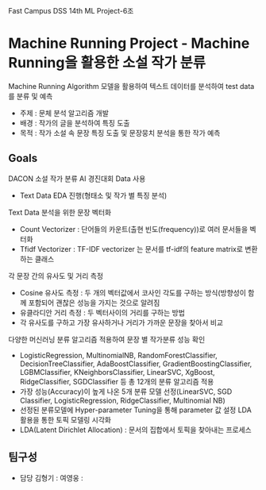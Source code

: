 Fast Campus DSS 14th ML Project-6조
# Machine Running Project - Machine Running을 활용한 소설 작가 분류

Machine Running Algorithm 모델을 활용하여 텍스트 데이터를 분석하여 test data를 분류 및 예측

- 주제 : 문체 분석 알고리즘 개발
- 배경 : 작가의 글을 분석하여 특징 도출
- 목적 : 작가 소설 속 문장 특징 도출 및 문장뭉치 분석을 통한 작가 예측

## Goals

DACON 소설 작가 분류 AI 경진대회 Data 사용
- Text Data EDA 진행(형태소 및 작가 별 특징 분석)

Text Data 분석을 위한 문장 벡터화
- Count Vectorizer : 단어들의 카운트(출현 빈도(frequency))로 여러 문서들을 벡터화
- Tfidf Vectorizer : TF-IDF vectorizer 는 문서를 tf-idf의 feature matrix로 변환하는 클래스

각 문장 간의 유사도 및 거리 측정
- Cosine 유사도 측정 : 두 개의 벡터값에서 코사인 각도를 구하는 방식(방향성이 함께 포함되어 괜찮은
성능을 가지는 것으로 알려짐
- 유클라디안 거리 측정 : 두 벡터사이의 거리를 구하는 방법
- 각 유사도를 구하고 가장 유사하거나 거리가 가까운 문장을 찾아서 비교

다양한 머신러닝 분류 알고리즘 적용하여 문장 별 작가분류 성능 확인
- LogisticRegression, MultinomialNB, RandomForestClassifier,
DecisionTreeClassifier, AdaBoostClassifier, GradientBoostingClassifier,
LGBMClassifier, KNeighborsClassifier, LinearSVC, XgBoost, RidgeClassifier,
SGDClassifier 등 총 12개의 분류 알고리즘 적용
- 가장 성능(Accuracy)이 높게 나온 5개 분류 모델 선정(LinearSVC, SGD Classifier, LogisticRegression,
RidgeClassifier, Multinomial NB)
- 선정된 분류모델에 Hyper-parameter Tuning을 통해 parameter 값 설정
LDA 활용을 통한 토픽 모델링 시각화
- LDA(Latent Dirichlet Allocation) : 문서의 집합에서 토픽을 찾아내는 프로세스



## 팀구성

- 담당
김형기 :
여영웅 :


